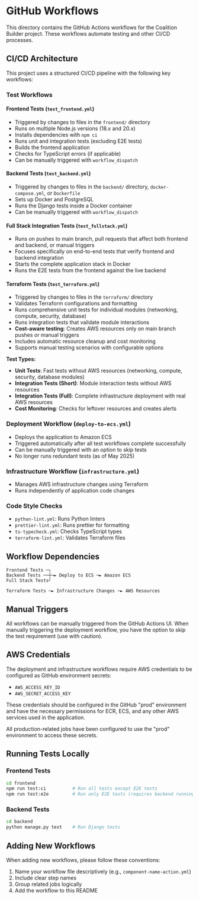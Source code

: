 # GitHub Workflows

This directory contains the GitHub Actions workflows for the Coalition Builder project. These workflows automate
testing and other CI/CD processes.

## CI/CD Architecture

This project uses a structured CI/CD pipeline with the following key workflows:

### Test Workflows

#### Frontend Tests (`test_frontend.yml`)

- Triggered by changes to files in the `frontend/` directory
- Runs on multiple Node.js versions (18.x and 20.x)
- Installs dependencies with `npm ci`
- Runs unit and integration tests (excluding E2E tests)
- Builds the frontend application
- Checks for TypeScript errors (if applicable)
- Can be manually triggered with `workflow_dispatch`

#### Backend Tests (`test_backend.yml`)

- Triggered by changes to files in the `backend/` directory, `docker-compose.yml`, or `Dockerfile`
- Sets up Docker and PostgreSQL
- Runs the Django tests inside a Docker container
- Can be manually triggered with `workflow_dispatch`

#### Full Stack Integration Tests (`test_fullstack.yml`)

- Runs on pushes to main branch, pull requests that affect both frontend and backend, or manual triggers
- Focuses specifically on end-to-end tests that verify frontend and backend integration
- Starts the complete application stack in Docker
- Runs the E2E tests from the frontend against the live backend

#### Terraform Tests (`test_terraform.yml`)

- Triggered by changes to files in the `terraform/` directory
- Validates Terraform configurations and formatting
- Runs comprehensive unit tests for individual modules (networking, compute, security, database)
- Runs integration tests that validate module interactions
- **Cost-aware testing**: Creates AWS resources only on main branch pushes or manual triggers
- Includes automatic resource cleanup and cost monitoring
- Supports manual testing scenarios with configurable options

**Test Types:**

- **Unit Tests**: Fast tests without AWS resources (networking, compute, security, database modules)
- **Integration Tests (Short)**: Module interaction tests without AWS resources
- **Integration Tests (Full)**: Complete infrastructure deployment with real AWS resources
- **Cost Monitoring**: Checks for leftover resources and creates alerts

### Deployment Workflow (`deploy-to-ecs.yml`)

- Deploys the application to Amazon ECS
- Triggered automatically after all test workflows complete successfully
- Can be manually triggered with an option to skip tests
- No longer runs redundant tests (as of May 2025)

### Infrastructure Workflow (`infrastructure.yml`)

- Manages AWS infrastructure changes using Terraform
- Runs independently of application code changes

### Code Style Checks

- `python-lint.yml`: Runs Python linters
- `prettier-lint.yml`: Runs prettier for formatting
- `ts-typecheck.yml`: Checks TypeScript types
- `terraform-lint.yml`: Validates Terraform files

## Workflow Dependencies

```
Frontend Tests ─┐
Backend Tests ──┼─► Deploy to ECS ─► Amazon ECS
Full Stack Tests┘

Terraform Tests ─► Infrastructure Changes ─► AWS Resources
```

## Manual Triggers

All workflows can be manually triggered from the GitHub Actions UI. When manually triggering the deployment workflow, you have the option to skip the test requirement (use with caution).

## AWS Credentials

The deployment and infrastructure workflows require AWS credentials to be configured as GitHub environment secrets:

- `AWS_ACCESS_KEY_ID`
- `AWS_SECRET_ACCESS_KEY`

These credentials should be configured in the GitHub "prod" environment and have the necessary permissions for ECR, ECS, and any other AWS services used in the application.

All production-related jobs have been configured to use the "prod" environment to access these secrets.

## Running Tests Locally

### Frontend Tests

```bash
cd frontend
npm run test:ci          # Run all tests except E2E tests
npm run test:e2e         # Run only E2E tests (requires backend running)
```

### Backend Tests

```bash
cd backend
python manage.py test    # Run Django tests
```

## Adding New Workflows

When adding new workflows, please follow these conventions:

1. Name your workflow file descriptively (e.g., `component-name-action.yml`)
2. Include clear step names
3. Group related jobs logically
4. Add the workflow to this README

